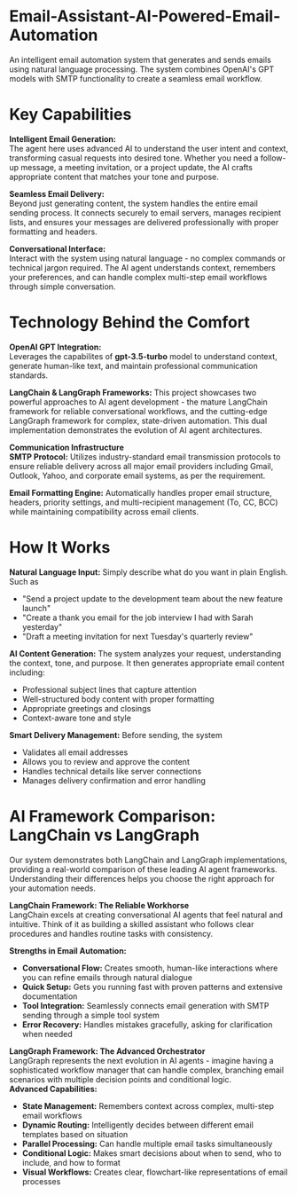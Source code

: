 # Email-Assistant-AI-Powered-Email-Automation
An intelligent email automation system that generates and sends emails using natural language processing. The system combines OpenAI's GPT models with SMTP functionality to create a seamless email workflow.

# Key Capabilities
**Intelligent Email Generation:**  
The agent here uses advanced AI to understand the user intent and context, transforming casual requests into desired tone. Whether you need a follow-up message, a meeting invitation, or a project update, the AI crafts appropriate content that matches your tone and purpose.

**Seamless Email Delivery:**  
Beyond just generating content, the system handles the entire email sending process. It connects securely to email servers, manages recipient lists, and ensures your messages are delivered professionally with proper formatting and headers.

**Conversational Interface:**  
Interact with the system using natural language - no complex commands or technical jargon required. The AI agent understands context, remembers your preferences, and can handle complex multi-step email workflows through simple conversation.

# Technology Behind the Comfort  
**OpenAI GPT Integration:**  
Leverages the capabilites of **gpt-3.5-turbo** model to understand context, generate human-like text, and maintain professional communication standards. 

**LangChain & LangGraph Frameworks:**
This project showcases two powerful approaches to AI agent development - the mature LangChain framework for reliable conversational workflows, and the cutting-edge LangGraph framework for complex, state-driven automation. This dual implementation demonstrates the evolution of AI agent architectures.

**Communication Infrastructure**  
**SMTP Protocol:**
Utilizes industry-standard email transmission protocols to ensure reliable delivery across all major email providers including Gmail, Outlook, Yahoo, and corporate email systems, as per the requirement.

**Email Formatting Engine:**
Automatically handles proper email structure, headers, priority settings, and multi-recipient management (To, CC, BCC) while maintaining compatibility across email clients.

# How It Works  
**Natural Language Input:** Simply describe what do you want in plain English. Such as  
* "Send a project update to the development team about the new feature launch"  
* "Create a thank you email for the job interview I had with Sarah yesterday"
* "Draft a meeting invitation for next Tuesday's quarterly review"

**AI Content Generation:** The system analyzes your request, understanding the context, tone, and purpose. It then generates appropriate email content including:
* Professional subject lines that capture attention
* Well-structured body content with proper formatting
* Appropriate greetings and closings
* Context-aware tone and style

**Smart Delivery Management:** Before sending, the system  
* Validates all email addresses
* Allows you to review and approve the content
* Handles technical details like server connections
* Manages delivery confirmation and error handling


# AI Framework Comparison: LangChain vs LangGraph
Our system demonstrates both LangChain and LangGraph implementations, providing a real-world comparison of these leading AI agent frameworks. Understanding their differences helps you choose the right approach for your automation needs.  

**LangChain Framework: The Reliable Workhorse**  
LangChain excels at creating conversational AI agents that feel natural and intuitive. Think of it as building a skilled assistant who follows clear procedures and handles routine tasks with consistency.

**Strengths in Email Automation:**  
* **Conversational Flow:** Creates smooth, human-like interactions where you can refine emails through natural dialogue
* **Quick Setup:** Gets you running fast with proven patterns and extensive documentation
* **Tool Integration:** Seamlessly connects email generation with SMTP sending through a simple tool system
* **Error Recovery:** Handles mistakes gracefully, asking for clarification when needed

**LangGraph Framework: The Advanced Orchestrator**  
LangGraph represents the next evolution in AI agents - imagine having a sophisticated workflow manager that can handle complex, branching email scenarios with multiple decision points and conditional logic.  
**Advanced Capabilities:**
* **State Management:** Remembers context across complex, multi-step email workflows
* **Dynamic Routing:** Intelligently decides between different email templates based on situation
* **Parallel Processing:** Can handle multiple email tasks simultaneously
* **Conditional Logic:** Makes smart decisions about when to send, who to include, and how to format
* **Visual Workflows:** Creates clear, flowchart-like representations of email processes




